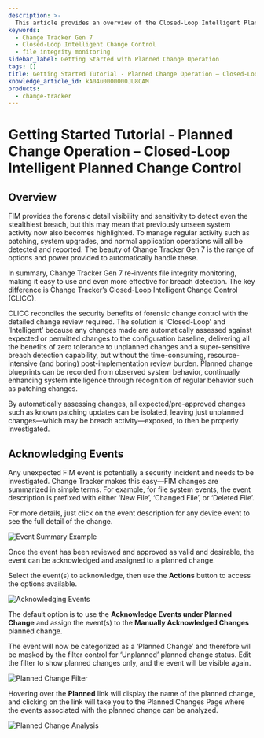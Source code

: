 ```yaml
---
description: >-
  This article provides an overview of the Closed-Loop Intelligent Planned Change Control (CLICC) feature in Change Tracker Gen 7, detailing how it enhances file integrity monitoring and simplifies the acknowledgment of events.
keywords:
  - Change Tracker Gen 7
  - Closed-Loop Intelligent Change Control
  - file integrity monitoring
sidebar_label: Getting Started with Planned Change Operation
tags: []
title: Getting Started Tutorial - Planned Change Operation – Closed-Loop Intelligent Planned Change Control
knowledge_article_id: kA04u0000000JU8CAM
products:
  - change-tracker
---
```


# Getting Started Tutorial - Planned Change Operation – Closed-Loop Intelligent Planned Change Control

## Overview

FIM provides the forensic detail visibility and sensitivity to detect even the stealthiest breach, but this may mean that previously unseen system activity now also becomes highlighted. To manage regular activity such as patching, system upgrades, and normal application operations will all be detected and reported. The beauty of Change Tracker Gen 7 is the range of options and power provided to automatically handle these.

In summary, Change Tracker Gen 7 re-invents file integrity monitoring, making it easy to use and even more effective for breach detection. The key difference is Change Tracker’s Closed-Loop Intelligent Change Control (CLICC).

CLICC reconciles the security benefits of forensic change control with the detailed change review required. The solution is ‘Closed-Loop’ and ‘Intelligent’ because any changes made are automatically assessed against expected or permitted changes to the configuration baseline, delivering all the benefits of zero tolerance to unplanned changes and a super-sensitive breach detection capability, but without the time-consuming, resource-intensive (and boring) post-implementation review burden. Planned change blueprints can be recorded from observed system behavior, continually enhancing system intelligence through recognition of regular behavior such as patching changes.

By automatically assessing changes, all expected/pre-approved changes such as known patching updates can be isolated, leaving just unplanned changes—which may be breach activity—exposed, to then be properly investigated.

## Acknowledging Events

Any unexpected FIM event is potentially a security incident and needs to be investigated. Change Tracker makes this easy—FIM changes are summarized in simple terms. For example, for file system events, the event description is prefixed with either ‘New File’, ‘Changed File’, or ‘Deleted File’.

For more details, just click on the event description for any device event to see the full detail of the change.

![Event Summary Example](https://nwxcorp--c.na147.content.force.com/sfc/dist/version/download/?oid=00D7000000091pB&ids=0684u00000LdK3z&d=%2Fa%2F4u000000LzXv%2FdyFyKq1sOp.BDTzBpV5KXU0zAA.AQp0W2bK971nHZLk&asPdf=false)

Once the event has been reviewed and approved as valid and desirable, the event can be acknowledged and assigned to a planned change.

Select the event(s) to acknowledge, then use the **Actions** button to access the options available.

![Acknowledging Events](https://nwxcorp--c.na147.content.force.com/sfc/dist/version/download/?oid=00D7000000091pB&ids=0684u00000LdJnO&d=%2Fa%2F4u000000Lzh6%2FkUGzCcaUhjkiROUuKT3MyKauTayUfWx2krfSVjFroaU&asPdf=false)

The default option is to use the **Acknowledge Events under Planned Change** and assign the event(s) to the **Manually Acknowledged Changes** planned change.

The event will now be categorized as a ‘Planned Change’ and therefore will be masked by the filter control for ‘Unplanned’ planned change status. Edit the filter to show planned changes only, and the event will be visible again.

![Planned Change Filter](https://nwxcorp--c.na147.content.force.com/sfc/dist/version/download/?oid=00D7000000091pB&ids=0684u00000LdKDP&d=%2Fa%2F4u000000LzhB%2FfoLuWKb_T992C7aAFKGprlnW1K.3H.700eez.WBBk.Y&asPdf=false)

Hovering over the **Planned** link will display the name of the planned change, and clicking on the link will take you to the Planned Changes Page where the events associated with the planned change can be analyzed.

![Planned Change Analysis](https://nwxcorp--c.na147.content.force.com/sfc/dist/version/download/?oid=00D7000000091pB&ids=0684u00000LdKDU&d=%2Fa%2F4u000000LzZw%2F4K493NyQzCsrKsMm03fNt7fRE3ZydhtR8cCNALdCxLc&asPdf=false)